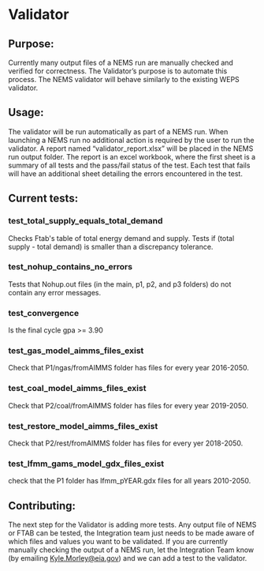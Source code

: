 # Validator 
## Purpose:
Currently many output files of a NEMS run are manually checked and verified for correctness. The Validator’s purpose is to automate this process. The NEMS validator will behave similarly to the existing WEPS validator. 

## Usage:
The validator will be run automatically as part of a NEMS run. When launching a NEMS run no additional action is required by the user to run the validator. 
A report named “validator_report.xlsx” will be placed in the NEMS run output folder. The report is an excel workbook, where the first sheet is a summary of all tests and the pass/fail status of the test. Each test that fails will have an additional sheet detailing the errors encountered in the test. 

## Current tests:

### test_total_supply_equals_total_demand
Checks Ftab's table of total energy demand and supply. Tests if (total supply - total demand) is smaller than a discrepancy tolerance.

### test_nohup_contains_no_errors  
Tests that Nohup.out files (in the main, p1, p2, and p3 folders) do not contain any error messages.

### test_convergence
Is the final cycle gpa >= 3.90

### test_gas_model_aimms_files_exist 
Check that P1/ngas/fromAIMMS folder has files for every year 2016-2050.

### test_coal_model_aimms_files_exist
Check that P2/coal/fromAIMMS folder has files for every year 2019-2050.

### test_restore_model_aimms_files_exist
Check that P2/rest/fromAIMMS folder has files for every yer 2018-2050.

### test_lfmm_gams_model_gdx_files_exist
check that the P1 folder has lfmm_pYEAR.gdx files for all years 2010-2050.




## Contributing: 
The next step for the Validator is adding more tests. Any output file of NEMS or FTAB can be tested, the Integration team just needs to be made aware of which files and values you want to be validated. 
If you are currently manually checking the output of a NEMS run, let the Integration Team know (by emailing Kyle.Morley@eia.gov) and we can add a test to the validator. 

